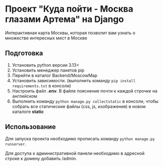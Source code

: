 # Проект "Куда пойти - Москва глазами Артема" на Django

Интерактивная карта Москвы, которая позволит вам узнать о множестве интересных мест в Москве

## Подготовка

1. Установить python версии 3.13+
2. Установить менеджер пакетов pip
3. Перейти в каталог Backend/MoscowMap
4. Установить зависимости. (выполнить команду `pip install requirements.txt` в консоли)
5. Настроить файл **.env**. В файле пояснение почти к каждой строчке на английском
6. Выполнить команду `python manage.py collectstatic` в консоли, чтобы собрать все статические файлы (css, js, изображения) в новом каталоге **static**

## Использование
Для запуска проекта необходимо прописать команду `python manage.py runserver`.

Для доступа к административной панели необходимо в адресной строке к домену добавить /admin.
